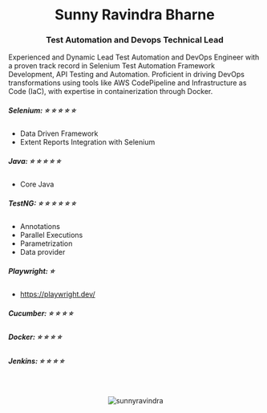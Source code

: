 <h1 align="center">Sunny Ravindra Bharne</h1>
<h3 align="center">Test Automation and Devops Technical Lead</h3>

<p>
      Experienced and Dynamic Lead Test Automation and DevOps Engineer with a proven track record in Selenium Test Automation Framework Development, API Testing
and Automation. Proficient in driving DevOps transformations using tools like AWS
CodePipeline and Infrastructure as Code (IaC), with expertise in containerization through Docker.
</p>

##### Selenium: ⭐ ⭐ ⭐ ⭐ ⭐
- Data Driven Framework
- Extent Reports Integration with Selenium
##### Java: ⭐ ⭐ ⭐ ⭐ ⭐
- Core Java
##### TestNG: ⭐ ⭐ ⭐ ⭐ ⭐ ⭐
- Annotations
- Parallel Executions
- Parametrization
- Data provider
##### Playwright: ⭐
- https://playwright.dev/  
##### Cucumber: ⭐ ⭐ ⭐ ⭐
##### Docker: ⭐ ⭐ ⭐ ⭐ 
##### Jenkins: ⭐ ⭐ ⭐ ⭐ 

<br>

<p align="center">&nbsp;<img align="center" src="https://github-readme-stats.vercel.app/api?username=sunnyravindra&show_icons=true&locale=en" alt="sunnyravindra" /></p>

</br>




